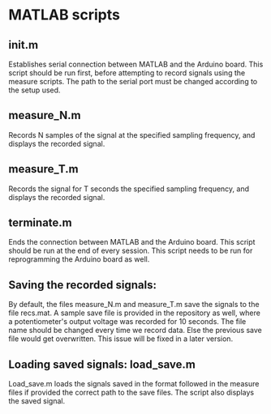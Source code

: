 # MATLAB scripts

## init.m
Establishes serial connection between MATLAB and the Arduino board. This script should be run first, before attempting to record signals using the measure scripts. 
The path to the serial port must be changed according to the setup used. 

## measure_N.m
Records N samples of the signal at the specified sampling frequency, and displays the recorded signal. 

## measure_T.m
Records the signal for T seconds the specified sampling frequency, and displays the recorded signal. 

## terminate.m
Ends the connection between MATLAB and the Arduino board. This script should be run at the end of every session. This script needs to be run for reprogramming the Arduino board as well. 

## Saving the recorded signals:
By default, the files measure_N.m and measure_T.m save the signals to the file recs.mat. A sample save file is provided in the repository as well, where a potentiometer's output voltage was recorded for 10 seconds. 
The file name should be changed every time we record data. Else the previous save file would get overwritten. This issue will be fixed in a later version. 

## Loading saved signals: load_save.m
Load_save.m loads the signals saved in the format followed in the measure files if provided the correct path to the save files. The script also displays the saved signal.
